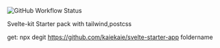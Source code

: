 ![GitHub Workflow Status](https://img.shields.io/github/workflow/status/kaiekaie/svelte-starter-app/CI?label=CI%20Build)

Svelte-kit Starter pack with tailwind,postcss

get:
npx degit https://github.com/kaiekaie/svelte-starter-app foldername
